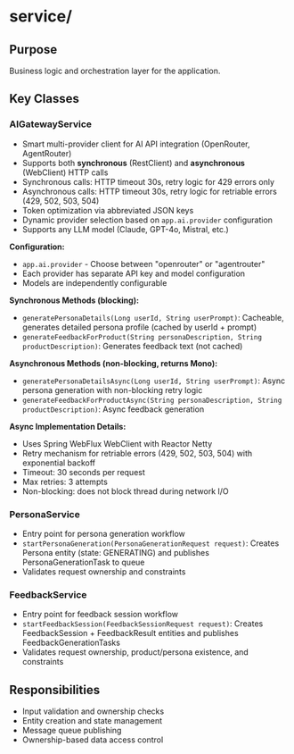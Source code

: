 # service/

## Purpose
Business logic and orchestration layer for the application.

## Key Classes

### AIGatewayService
- Smart multi-provider client for AI API integration (OpenRouter, AgentRouter)
- Supports both **synchronous** (RestClient) and **asynchronous** (WebClient) HTTP calls
- Synchronous calls: HTTP timeout 30s, retry logic for 429 errors only
- Asynchronous calls: HTTP timeout 30s, retry logic for retriable errors (429, 502, 503, 504)
- Token optimization via abbreviated JSON keys
- Dynamic provider selection based on `app.ai.provider` configuration
- Supports any LLM model (Claude, GPT-4o, Mistral, etc.)

**Configuration:**
- `app.ai.provider` - Choose between "openrouter" or "agentrouter"
- Each provider has separate API key and model configuration
- Models are independently configurable

**Synchronous Methods (blocking):**
- `generatePersonaDetails(Long userId, String userPrompt)`: Cacheable, generates detailed persona profile (cached by userId + prompt)
- `generateFeedbackForProduct(String personaDescription, String productDescription)`: Generates feedback text (not cached)

**Asynchronous Methods (non-blocking, returns Mono):**
- `generatePersonaDetailsAsync(Long userId, String userPrompt)`: Async persona generation with non-blocking retry logic
- `generateFeedbackForProductAsync(String personaDescription, String productDescription)`: Async feedback generation

**Async Implementation Details:**
- Uses Spring WebFlux WebClient with Reactor Netty
- Retry mechanism for retriable errors (429, 502, 503, 504) with exponential backoff
- Timeout: 30 seconds per request
- Max retries: 3 attempts
- Non-blocking: does not block thread during network I/O

### PersonaService
- Entry point for persona generation workflow
- `startPersonaGeneration(PersonaGenerationRequest request)`: Creates Persona entity (state: GENERATING) and publishes PersonaGenerationTask to queue
- Validates request ownership and constraints

### FeedbackService
- Entry point for feedback session workflow
- `startFeedbackSession(FeedbackSessionRequest request)`: Creates FeedbackSession + FeedbackResult entities and publishes FeedbackGenerationTasks
- Validates request ownership, product/persona existence, and constraints

## Responsibilities
- Input validation and ownership checks
- Entity creation and state management
- Message queue publishing
- Ownership-based data access control
